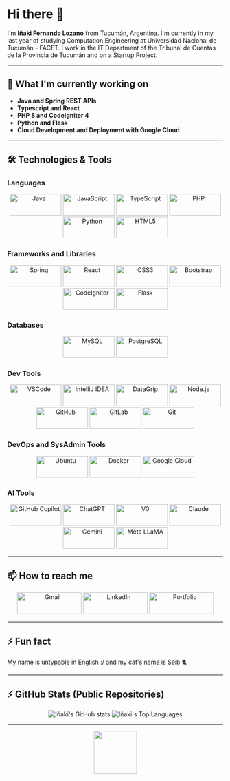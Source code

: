 # Hi there 👋

I'm **Iñaki Fernando Lozano** from Tucumán, Argentina. I'm currently in my last year of studying Computation Engineering at Universidad Nacional de Tucumán - FACET. I work in the IT Department of the Tribunal de Cuentas de la Provincia de Tucumán and on a Startup Project.

<hr style="border: 1px solid #f1f1f1;">

## 🌱 What I'm currently working on

- **Java and Spring REST APIs**
- **Typescript and React**
- **PHP 8 and CodeIgniter 4**
- **Python and Flask**
- **Cloud Development and Deployment with Google Cloud**

<hr style="border: 1px solid #f1f1f1;">

## 🛠 Technologies & Tools

### Languages

<p align="center">
  <img src="https://img.shields.io/badge/Java-%23ED8B00.svg?style=for-the-badge&logo=openjdk&logoColor=white" alt="Java" height="50" width="120" />
  <img src="https://img.shields.io/badge/JavaScript-%23F7DF1E.svg?style=for-the-badge&logo=javascript&logoColor=black" alt="JavaScript" height="50" width="120" />
  <img src="https://img.shields.io/badge/TypeScript-%23007ACC.svg?style=for-the-badge&logo=typescript&logoColor=white" alt="TypeScript" height="50" width="120" />
  <img src="https://img.shields.io/badge/PHP-%23777BB4.svg?style=for-the-badge&logo=php&logoColor=white" alt="PHP" height="50" width="120" />
  <img src="https://img.shields.io/badge/Python-%233776AB.svg?style=for-the-badge&logo=python&logoColor=white" alt="Python" height="50" width="120" />
  <img src="https://img.shields.io/badge/HTML5-%23E34F26.svg?style=for-the-badge&logo=html5&logoColor=white" alt="HTML5" height="50" width="120" />
</p>

### Frameworks and Libraries

<p align="center">
  <img src="https://img.shields.io/badge/Spring-%236DB33F.svg?style=for-the-badge&logo=spring&logoColor=white" alt="Spring" height="50" width="120" />
  <img src="https://img.shields.io/badge/React-%2361DAFB.svg?style=for-the-badge&logo=react&logoColor=black" alt="React" height="50" width="120" />
  <img src="https://img.shields.io/badge/CSS3-%231572B6.svg?style=for-the-badge&logo=css3&logoColor=white" alt="CSS3" height="50" width="120" />
  <img src="https://img.shields.io/badge/Bootstrap-%23563D7C.svg?style=for-the-badge&logo=bootstrap&logoColor=white" alt="Bootstrap" height="50" width="120" />
  <img src="https://img.shields.io/badge/CodeIgniter-%23EF4223.svg?style=for-the-badge&logo=codeigniter&logoColor=white" alt="CodeIgniter" height="50" width="120" />
  <img src="https://img.shields.io/badge/Flask-%23000000.svg?style=for-the-badge&logo=flask&logoColor=white" alt="Flask" height="50" width="120" />
</p>

### Databases

<p align="center">
  <img src="https://img.shields.io/badge/MySQL-%234479A1.svg?style=for-the-badge&logo=mysql&logoColor=white" alt="MySQL" height="50" width="120" />
  <img src="https://img.shields.io/badge/PostgreSQL-%23336791.svg?style=for-the-badge&logo=postgresql&logoColor=white" alt="PostgreSQL" height="50" width="120" />
</p>

### Dev Tools

<p align="center">
  <img src="https://img.shields.io/badge/VSCode-%23007ACC.svg?style=for-the-badge&logo=visual-studio-code&logoColor=white" alt="VSCode" height="50" width="120" />
  <img src="https://img.shields.io/badge/IntelliJ%20IDEA-%23000000.svg?style=for-the-badge&logo=intellij-idea&logoColor=white" alt="IntelliJ IDEA" height="50" width="120" />
  <img src="https://img.shields.io/badge/DataGrip-%23000000.svg?style=for-the-badge&logo=datagrip&logoColor=white" alt="DataGrip" height="50" width="120" />
  <img src="https://img.shields.io/badge/Node.js-%2343853D.svg?style=for-the-badge&logo=node.js&logoColor=white" alt="Node.js" height="50" width="120" />
  <img src="https://img.shields.io/badge/GitHub-%23121011.svg?style=for-the-badge&logo=github&logoColor=white" alt="GitHub" height="50" width="120" />
  <img src="https://img.shields.io/badge/GitLab-%23181717.svg?style=for-the-badge&logo=gitlab&logoColor=white" alt="GitLab" height="50" width="120" />
  <img src="https://img.shields.io/badge/Git-%23F05032.svg?style=for-the-badge&logo=git&logoColor=white" alt="Git" height="50" width="120" />
</p>

### DevOps and SysAdmin Tools

<p align="center">
  <img src="https://img.shields.io/badge/Ubuntu-%23E95420.svg?style=for-the-badge&logo=ubuntu&logoColor=white" alt="Ubuntu" height="50" width="120" />
  <img src="https://img.shields.io/badge/Docker-%232496ED.svg?style=for-the-badge&logo=docker&logoColor=white" alt="Docker" height="50" width="120" />
  <img src="https://img.shields.io/badge/Google%20Cloud-%234285F4.svg?style=for-the-badge&logo=google-cloud&logoColor=white" alt="Google Cloud" height="50" width="120" />
</p>

### AI Tools

<p align="center">
  <img src="https://img.shields.io/badge/GitHub%20Copilot-%23121011.svg?style=for-the-badge&logo=githubcopilot&logoColor=white" alt="GitHub Copilot" height="50" width="120" />
  <img src="https://img.shields.io/badge/ChatGPT-%2332A57F.svg?style=for-the-badge&logo=openai&logoColor=white" alt="ChatGPT" height="50" width="120" />
  <img src="https://img.shields.io/badge/V0-%23007ACC.svg?style=for-the-badge&logo=visual-studio-code&logoColor=white" alt="V0" height="50" width="120" />
  <img src="https://img.shields.io/badge/Claude-%23FF6600.svg?style=for-the-badge&logo=anthropic&logoColor=white" alt="Claude" height="50" width="120" />
  <img src="https://img.shields.io/badge/Gemini-%234285F4.svg?style=for-the-badge&logo=google&logoColor=white" alt="Gemini" height="50" width="120" />
  <img src="https://img.shields.io/badge/Meta%20LLaMA-%230A66C2.svg?style=for-the-badge&logo=meta&logoColor=white" alt="Meta LLaMA" height="50" width="120" />
</p>

<hr style="border: 1px solid #f1f1f1;">

## 📫 How to reach me

<p align="center">
  <a href="mailto:kakitolozano@gmail.com"><img src="https://img.shields.io/badge/Gmail-%23D14836.svg?style=for-the-badge&logo=gmail&logoColor=white" alt="Gmail" height="50" width="150" /></a>
  <a href="https://www.linkedin.com/in/your-linkedin-profile/"><img src="https://img.shields.io/badge/LinkedIn-%230A66C2.svg?style=for-the-badge&logo=linkedin&logoColor=white" alt="LinkedIn" height="50" width="150" /></a>
  <a href="https://your-portfolio-url.com"><img src="https://img.shields.io/badge/Portfolio-%23FF5722.svg?style=for-the-badge&logo=google-chrome&logoColor=white" alt="Portfolio" height="50" width="150" /></a>
</p>

<hr style="border: 1px solid #f1f1f1;">

## ⚡ Fun fact

My name is untypable in English :/ and my cat's name is Seib 🐈

<hr style="border: 1px solid #f1f1f1;">

## ⚡ GitHub Stats (Public Repositories)

<p align="center">
  <img src="https://github-readme-stats.vercel.app/api?username=InakiLozano01&show_icons=true&hide_border=true&theme=radical" alt="Iñaki's GitHub stats" />
  <img src="https://github-readme-stats.vercel.app/api/top-langs/?username=InakiLozano01&layout=compact&theme=radical&hide_border=true" alt="Iñaki's Top Languages" />
</p>

<hr style="border: 1px solid #f1f1f1;">

<p align="center">
  <img src="https://media.giphy.com/media/WUlplcMpOCEmTGBtBW/giphy.gif" width="100">
</p>

